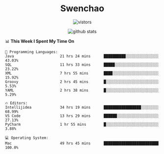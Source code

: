 <h1 align="center">Swenchao</h3>

<p align="center">
  <img src="https://visitor-badge.glitch.me/badge?page_id=Swenchao" alt="vistors" />
</p>

<p align="center">
  <img src="https://github-readme-stats.vercel.app/api?username=Swenchao&count_private=true&show_icons=true&theme=vue-dark&hide_title=true" alt="github stats" />
</p>

<!--START_SECTION:waka-->
📊 **This Week I Spent My Time On** 

```text
💬 Programming Languages: 
Java                     21 hrs 24 mins      ██████████░░░░░░░░░░░░░░░   43.03% 
SQL                      11 hrs 33 mins      █████░░░░░░░░░░░░░░░░░░░░   23.22% 
XML                      7 hrs 55 mins       ████░░░░░░░░░░░░░░░░░░░░░   15.92% 
Groovy                   2 hrs 45 mins       █░░░░░░░░░░░░░░░░░░░░░░░░   5.53% 
YAML                     2 hrs 38 mins       █░░░░░░░░░░░░░░░░░░░░░░░░   5.29%

🔥 Editors: 
Intellijidea             34 hrs 19 mins      █████████████████░░░░░░░░   68.99% 
VS Code                  13 hrs 29 mins      ██████░░░░░░░░░░░░░░░░░░░   27.13% 
PyCharm                  1 hr 55 mins        █░░░░░░░░░░░░░░░░░░░░░░░░   3.88%

💻 Operating System: 
Mac                      49 hrs 45 mins      █████████████████████████   100.0%

```


<!--END_SECTION:waka-->
